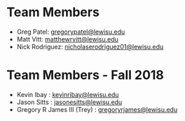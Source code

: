 # Team Members
- Greg Patel: gregorypatel@lewisu.edu
- Matt Vitt: matthewrvitt@lewisu.edu
- Nick Rodriguez: nicholaserodriguez01@lewisu.edu


# Team Members - Fall 2018
- Kevin Ibay : kevinribay@lewisu.edu
- Jason Sitts : jasonesitts@lewisu.edu
- Gregory R James III (Trey) : gregoryrjames@lewisu.edu